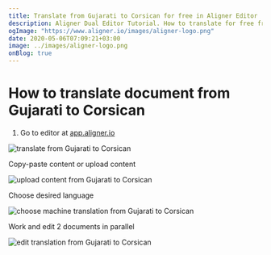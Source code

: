 ```yaml
---
title: Translate from Gujarati to Corsican for free in Aligner Editor
description: Aligner Dual Editor Tutorial. How to translate for free from Gujarati to Corsican. Aligner is multilingual document management platform. 
ogImage: "https://www.aligner.io/images/aligner-logo.png"
date: 2020-05-06T07:09:21+03:00
image: ../images/aligner-logo.png
onBlog: true
---
```


# How to translate document from Gujarati to Corsican

1. Go to editor at [app.aligner.io](https://app.aligner.io "Aligner App web page")

![translate from Gujarati to Corsican](../aligner-blank-editor.png "translate from Gujarati to Corsican")

Copy-paste content or upload content

![upload content from Gujarati to Corsican](../aligner-uploaded-document.png "upload content from Gujarati to Corsican")

Choose desired language

![choose machine translation from Gujarati to Corsican](../aligner-language-dropdown.png "choose machine translation from Gujarati to Corsican")

Work and edit 2 documents in parallel

![edit translation from Gujarati to Corsican](../aligner-double-sitded-editor.png "edit translation from Gujarati to Corsican")

